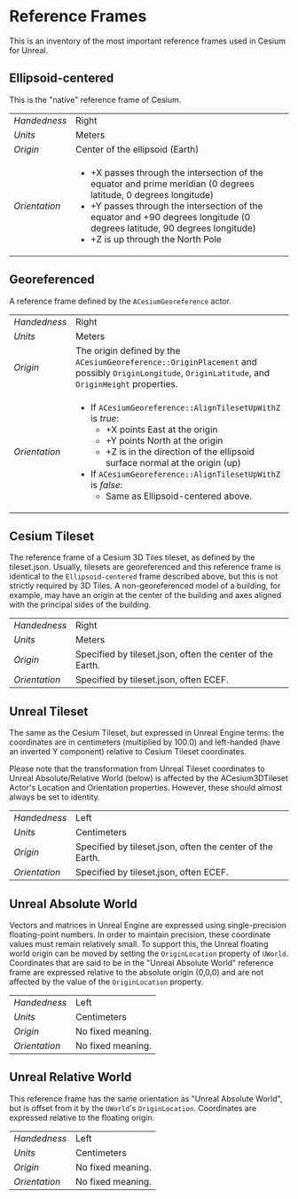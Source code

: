 # Reference Frames

This is an inventory of the most important reference frames used in Cesium for Unreal.

## Ellipsoid-centered

This is the "native" reference frame of Cesium.

|  |  |
|----------|----------|
| *Handedness* | Right |
| *Units* | Meters |
| *Origin* | Center of the ellipsoid (Earth) |
| *Orientation* | <ul><li>+X passes through the intersection of the equator and prime meridian (0 degrees latitude, 0 degrees longitude)</li><li>+Y passes through the intersection of the equator and +90 degrees longitude (0 degrees latitude, 90 degrees longitude)</li><li>+Z is up through the North Pole</li></ul> |

## Georeferenced

A reference frame defined by the `ACesiumGeoreference` actor.

|  |  |
|----------|----------|
| *Handedness* | Right |
| *Units* | Meters |
| *Origin* | The origin defined by the `ACesiumGeoreference::OriginPlacement` and possibly `OriginLongitude`, `OriginLatitude`, and `OriginHeight` properties. |
| *Orientation* | <ul><li>If `ACesiumGeoreference::AlignTilesetUpWithZ` is _true_: <ul><li>+X points East at the origin</li><li>+Y points North at the origin</li><li>+Z is in the direction of the ellipsoid surface normal at the origin (up)</li></ul> </li><li>If `ACesiumGeoreference::AlignTilesetUpWithZ` is _false_: <ul><li>Same as Ellipsoid-centered above.</li></ul> </li></ul> |

## Cesium Tileset

The reference frame of a Cesium 3D Tiles tileset, as defined by the tileset.json. Usually, tilesets are georeferenced and this reference frame is identical to the `Ellipsoid-centered` frame described above, but this is not strictly required by 3D Tiles. A non-georeferenced model of a building, for example, may have an origin at the center of the building and axes aligned with the principal sides of the building.

|  |  |
|----------|----------|
| *Handedness* | Right |
| *Units* | Meters |
| *Origin* | Specified by tileset.json, often the center of the Earth. |
| *Orientation* | Specified by tileset.json, often ECEF. |


## Unreal Tileset

The same as the Cesium Tileset, but expressed in Unreal Engine terms: the coordinates are in centimeters (multiplied by 100.0) and left-handed (have an inverted Y component) relative to Cesium Tileset coordinates.

Please note that the transformation from Unreal Tileset coordinates to Unreal Absolute/Relative World (below) is affected by the ACesium3DTileset Actor's Location and Orientation properties. However, these should almost always be set to identity.

|  |  |
|----------|----------|
| *Handedness* | Left |
| *Units* | Centimeters |
| *Origin* | Specified by tileset.json, often the center of the Earth. |
| *Orientation* | Specified by tileset.json, often ECEF. |

## Unreal Absolute World

Vectors and matrices in Unreal Engine are expressed using single-precision floating-point numbers. In order to maintain precision, these coordinate values must remain relatively small. To support this, the Unreal floating world origin can be moved by setting the `OriginLocation` property of `UWorld`. Coordinates that are said to be in the "Unreal Absolute World" reference frame are expressed relative to the absolute origin (0,0,0) and are not affected by the value of the `OriginLocation` property.

|  |  |
|----------|----------|
| *Handedness* | Left |
| *Units* | Centimeters |
| *Origin* | No fixed meaning. |
| *Orientation* | No fixed meaning. |

## Unreal Relative World

This reference frame has the same orientation as "Unreal Absolute World", but is offset from it by the `UWorld`'s `OriginLocation`. Coordinates are expressed relative to the floating origin.

|  |  |
|----------|----------|
| *Handedness* | Left |
| *Units* | Centimeters |
| *Origin* | No fixed meaning. |
| *Orientation* | No fixed meaning. |
